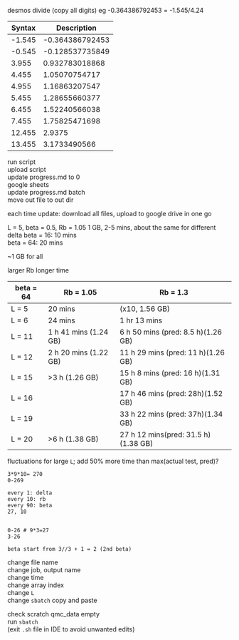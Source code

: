 desmos divide (copy all digits) eg -0.364386792453 = -1.545/4.24

| Syntax      | Description |
| ----------- | ----------- |
| -1.545      | -0.364386792453       |
| -0.545   | -0.128537735849        |
| 3.955   | 0.932783018868        |
| 4.455   | 1.05070754717        |
| 4.955   | 1.16863207547        |
| 5.455   | 1.28655660377        |
| 6.455   | 1.52240566038        |
| 7.455   | 1.75825471698        |
| 12.455   | 2.9375        |
| 13.455   | 3.1733490566        |

run script  
upload script  
update progress.md to 0  
google sheets  
update progress.md batch  
move out file to out dir

each time update: download all files, upload to google drive in one go

L = 5, beta = 0.5, Rb = 1.05
1 GB, 2-5 mins, about the same for different delta
beta = 16: 10 mins  
beta = 64: 20 mins

~1 GB for all

larger Rb longer time  


| beta = 64      | Rb = 1.05 | Rb = 1.3 |
| ----------- | ----------- | ----------- |
| L = 5      | 20 mins       | (x10, 1.56 GB) |
| L = 6      | 24 mins       | 1 hr 13 mins |
| L = 11 | 1 h 41 mins (1.24 GB) | 6 h 50 mins (pred: 8.5 h)(1.26 GB) |
| L = 12 | 2 h 20 mins (1.22 GB) | 11 h 29 mins (pred: 11 h)(1.26 GB) |
| L = 15 | >3 h (1.26 GB) | 15 h 8 mins (pred: 16 h)(1.31 GB)|
| L = 16 | | 17 h 46 mins (pred: 28h)(1.52 GB) |
| L = 19 | | 33 h 22 mins (pred: 37h)(1.34 GB) |
| L = 20   | >6 h (1.38 GB) | 27 h 12 mins(pred: 31.5 h)(1.38 GB) |

fluctuations for large `L`; add 50% more time than max(actual test, pred)?
```
3*9*10= 270
0-269

every 1: delta
every 10: rb
every 90: beta
27, 10


0-26 # 9*3=27
3-26

beta start from 3//3 + 1 = 2 (2nd beta)

```

change file name  
change job, output name  
change time  
change array index  
change `L`  
change `sbatch` copy and paste

check scratch qmc_data empty  
run `sbatch`  
(exit `.sh` file in IDE to avoid unwanted edits)


